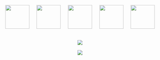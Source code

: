 <!-- ### Hi there 👋

**AliceAndree/AliceAndree** is a ✨ _special_ ✨ repository because its `README.md` (this file) appears on your GitHub profile.

Here are some ideas to get you started:

- 🔭 I’m currently working on ...
- 🌱 I’m currently learning ...
- 👯 I’m looking to collaborate on ...
- 🤔 I’m looking for help with ...
- 💬 Ask me about ...
- 📫 How to reach me: ...
- 😄 Pronouns: ...
- ⚡ Fun fact: ...
-->

<div align="center">
  <img src="https://cdn.jsdelivr.net/gh/devicons/devicon@latest/icons/html5/html5-plain.svg" width="78px"/>&nbsp;&nbsp;&nbsp;&nbsp;&nbsp;
  <img src="https://cdn.jsdelivr.net/gh/devicons/devicon@latest/icons/css3/css3-plain.svg" width="78px"/>&nbsp;&nbsp;&nbsp;&nbsp;&nbsp;
  <img src="https://cdn.jsdelivr.net/gh/devicons/devicon@latest/icons/javascript/javascript-plain.svg" width="78px"/>&nbsp;&nbsp;&nbsp;&nbsp;&nbsp;
  <img src="https://cdn.jsdelivr.net/gh/devicons/devicon@latest/icons/react/react-original.svg" width="78px"/>&nbsp;&nbsp;&nbsp;&nbsp;&nbsp;
  <img src="https://cdn.jsdelivr.net/gh/devicons/devicon@latest/icons/git/git-original.svg" width="78px"/>&nbsp;&nbsp;&nbsp;&nbsp;&nbsp;
  
  <br />
  <br />
  
  <img src="https://github-readme-stats.vercel.app/api?username=AliceAndree&show_icons=true&theme=dracula&&hide_border=true"/>
  
  <br />
  <br />
  
  <img src="https://github-readme-streak-stats.herokuapp.com/?user=AliceAndree&&theme=dracula&&hide_border=true"/>
</div>
